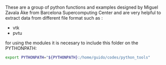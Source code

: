 These are a group of python functions and examples designed by 
Miguel Zavala Àke from Barcelona Supercomputing Center 
and are very helpful to extract data from different file format 
such as :

* vtk
* pvtu

for using the modules it is necesary to include this folder on 
the PYTHONPATH:

```bash
export PYTHONPATH="${PYTHONPATH}:/home/guido/codes/python_tools"
```

